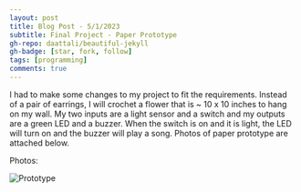 ```yaml
---
layout: post
title: Blog Post - 5/1/2023
subtitle: Final Project - Paper Prototype
gh-repo: daattali/beautiful-jekyll
gh-badge: [star, fork, follow]
tags: [programming]
comments: true
---
```

I had to make some changes to my project to fit the requirements. Instead of a pair of earrings, I will crochet a flower that is ~ 10 x 10 inches to hang on my wall. My two inputs are a light sensor and a switch and my outputs are a green LED and a buzzer. When the switch is on and it is light, the LED will turn on and the buzzer will play a song. Photos of paper prototype are attached below. 

Photos:

![Prototype](https://mishalpowers.github.io/assets/img/FinalPrototype.JPG)


